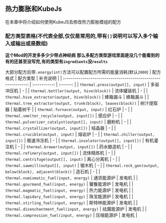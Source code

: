 ## 热力膨胀和KubeJs
在本章中将介绍如何使用KubeJS去修改热力膨胀模组的配方

### 配方类型表格(不代表全部,仅仅是常用的,带有`[]`说明可以写入多个输入或输出或是数组)
**这个Mod的开发多多少少带点神经病**
**那么多配方类型游戏里面是没几个能看到的**
**有的还甚至没写完,有的类型有`ingredients`没`results`**

大部分配方后带`.energy(int)`方法可以配置配方所需的能量消耗(默认`2000`)
|                           配方格式                            |   配方类型   | 补充说明 |
| :-----------------------------------------------------------: | :----------: | :------: |
|               `thermal.press(output[], input)`                |  多驱冲压机  |    -     |
|            `thermal.bottler(output, hive(block))`             |  流体罐装机  |    -     |
|         `thermal.hive_extractor(output, hive(block))`         |   蜂箱漏斗   | 蜂箱漏斗 |
| `thermal.tree_extractor(output, trunk(block), leaves(block))` |  树汁提取器  | 贴着树干 |
|               `thermal.furnace(output, input)`                |    红石炉    |    -     |
|          `thermal.smelter_recycle(output, input[])`           |    感应炉    |    -     |
|        `thermal.pulverizer_catalyst(output[], input)`         |    磨粉机    |    -     |
|            `thermal.crystallizer(output, input[])`            |    结晶器    |    -     |
|               `thermal.crucible(output, input)`               |    熔岩炉    |    -     |
|              `thermal.chiller(output, input[])`               |  极速冷冻机  |    -     |
|            `thermal.insolator(output[], input[])`             |  有机灌注机  |    -     |
|               `thermal.brewer(output, input[])`               |  药水酿造机  |    -     |
|              `thermal.refinery(output, input[])`              |  流体精炼机  |    -     |
|             `thermal.centrifuge(output[], input)`             |  离心分离机  |    -     |
|              `thermal.sawmill(output[], input)`               |    锯木机    |    -     |
|   `thermal.rock_gen(output, below(block), adjacent(block))`   |    造石机    |    -     |
|           `thermal.numismatic_fuel(input, energy)`            |  通货能源炉  |  发电机  |
|            `thermal.gourmand_fuel(input, energy)`             |  饕餮能源炉  |  发电机  |
|            `thermal.magmatic_fuel(input, energy)`             |  热力能源炉  |  发电机  |
|            `thermal.lapidary_fuel(input, energy)`             |  珠宝能源炉  |  发电机  |
|            `thermal.stirling_fuel(input, energy)`             | 斯特林能源炉 |  发电机  |
|         `thermal.disenchantment_fuel(input, energy)`          |  祛魔能源炉  |  发电机  |
|           `thermal.compression_fuel(input, energy)`           |  压缩能源炉  |  发电机  |